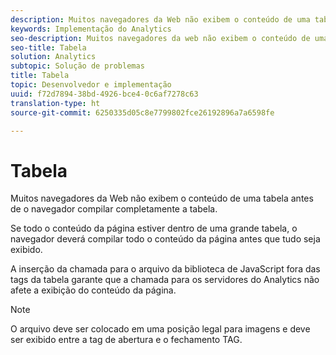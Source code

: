```yaml
---
description: Muitos navegadores da Web não exibem o conteúdo de uma tabela antes de o navegador compilar completamente a tabela.
keywords: Implementação do Analytics
seo-description: Muitos navegadores da web não exibem o conteúdo de uma tabela antes de o navegador compilar completamente a tabela.
seo-title: Tabela
solution: Analytics
subtopic: Solução de problemas
title: Tabela
topic: Desenvolvedor e implementação
uuid: f72d7894-38bd-4926-bce4-0c6af7278c63
translation-type: ht
source-git-commit: 6250335d05c8e7799802fce26192896a7a6598fe

---
```



# Tabela

Muitos navegadores da Web não exibem o conteúdo de uma tabela antes de o navegador compilar completamente a tabela.

Se todo o conteúdo da página estiver dentro de uma grande tabela, o navegador deverá compilar todo o conteúdo da página antes que tudo seja exibido.

A inserção da chamada para o arquivo da biblioteca de JavaScript fora das tags da tabela garante que a chamada para os servidores do Analytics não afete a exibição do conteúdo da página.

>[!NOTE]
>
>O arquivo deve ser colocado em uma posição legal para imagens e deve ser exibido entre a tag de abertura <body> e o fechamento </body> TAG.

